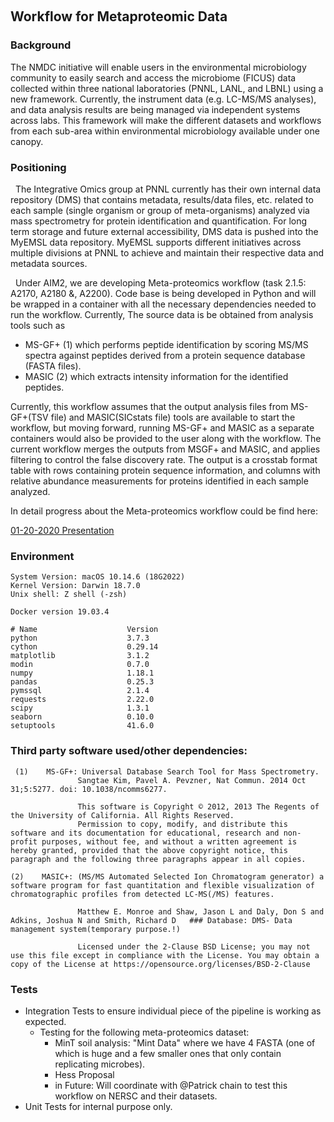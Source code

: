  
## Workflow for Metaproteomic Data  

### Background    
The NMDC initiative will enable users in the environmental microbiology community to easily search and access the microbiome (FICUS) data collected within three national laboratories (PNNL, LANL, and LBNL) using a new framework. Currently, the instrument data (e.g. LC-MS/MS analyses), and data analysis results are being managed via independent systems across labs. This framework will make the different datasets and workflows from each sub-area within environmental microbiology available under one canopy.

### Positioning

  The Integrative Omics group at PNNL currently has their own internal data repository (DMS) that contains metadata, results/data files, etc. related to each sample (single organism or group of meta-organisms) analyzed via mass spectrometry for protein identification and quantification. For long term storage and future external accessibility, DMS data is pushed into the MyEMSL data repository. MyEMSL supports different initiatives across multiple divisions at PNNL to achieve and maintain their respective data and metadata sources.

  Under AIM2, we are developing Meta-proteomics workflow (task 2.1.5: A2170, A2180 &, A2200). Code base is being developed in Python and will be wrapped in a container with all the necessary dependencies needed to run the workflow. Currently, The source data is be obtained from analysis tools such as

- MS-GF+ (1) which performs peptide identification by scoring MS/MS spectra against peptides derived from a protein sequence database (FASTA files). 
- MASIC (2) which extracts intensity information for the identified peptides. 

Currently, this workflow assumes that the output analysis files from MS-GF+(TSV file) and MASIC(SICstats file) tools are available to start the workflow, but moving forward, running MS-GF+ and MASIC as a separate containers would also be provided to the user along with the workflow. The current workflow merges the outputs from MSGF+ and MASIC, and applies filtering to control the false discovery rate. The output is a crosstab format table with rows containing protein sequence information, and columns with relative abundance measurements for proteins identified in each sample analyzed.

In detail progress about the Meta-proteomics workflow could be find here:

[01-20-2020 Presentation](https://drive.google.com/file/d/1qe_PRP2LgwaGuXCBQI2OrOgDIaXt3ZjP/view?usp=sharing) 

### Environment
    System Version: macOS 10.14.6 (18G2022)
    Kernel Version: Darwin 18.7.0
    Unix shell: Z shell (-zsh)
    
    Docker version 19.03.4
    
    # Name                    Version 
    python                    3.7.3
    cython                    0.29.14                   
    matplotlib                3.1.2                      
    modin                     0.7.0                    
    numpy                     1.18.1                   
    pandas                    0.25.3                   
    pymssql                   2.1.4                    
    requests                  2.22.0           
    scipy                     1.3.1             
    seaborn                   0.10.0                    
    setuptools                41.6.0                    

### Third party software used/other dependencies:

     (1)    MS-GF+: Universal Database Search Tool for Mass Spectrometry.
                   Sangtae Kim, Pavel A. Pevzner, Nat Commun. 2014 Oct 31;5:5277. doi: 10.1038/ncomms6277.   
                   
                   This software is Copyright © 2012, 2013 The Regents of the University of California. All Rights Reserved.
                   Permission to copy, modify, and distribute this software and its documentation for educational, research and non-profit purposes, without fee, and without a written agreement is hereby granted, provided that the above copyright notice, this paragraph and the following three paragraphs appear in all copies.
 
    (2)    MASIC+: (MS/MS Automated Selected Ion Chromatogram generator) a software program for fast quantitation and flexible visualization of chromatographic profiles from detected LC-MS(/MS) features.             
                   Matthew E. Monroe and Shaw, Jason L and Daly, Don S and Adkins, Joshua N and Smith, Richard D   ### Database: DMS- Data management system(temporary purpose.!)
 
                   Licensed under the 2-Clause BSD License; you may not use this file except in compliance with the License. You may obtain a copy of the License at https://opensource.org/licenses/BSD-2-Clause
### Tests
- Integration Tests to ensure individual piece of the pipeline is working as expected.
    - Testing for the following meta-proteomics dataset:
        - MinT soil analysis: "Mint Data" where we have 4 FASTA (one of which is huge and a few smaller ones that only contain replicating microbes). 
        - Hess Proposal
        - in Future: Will coordinate with @Patrick chain to test this workflow on NERSC and their datasets. 
- Unit Tests for internal purpose only.
